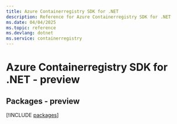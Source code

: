 ```yaml
---
title: Azure Containerregistry SDK for .NET
description: Reference for Azure Containerregistry SDK for .NET
ms.date: 04/04/2025
ms.topic: reference
ms.devlang: dotnet
ms.service: containerregistry
---
```

# Azure Containerregistry SDK for .NET - preview
## Packages - preview
[!INCLUDE [packages](containerregistry-index.md)]